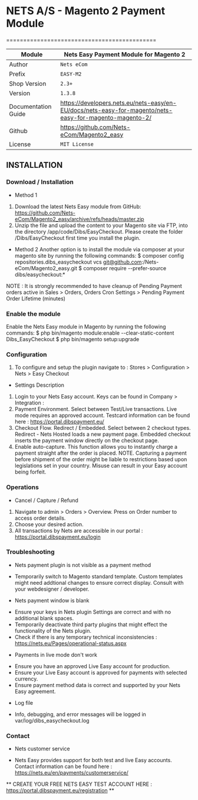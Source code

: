 # NETS A/S - Magento 2 Payment Module
============================================

|Module | Nets Easy Payment Module for Magento 2
|------|----------
|Author | `Nets eCom`
|Prefix | `EASY-M2`
|Shop Version | `2.3+`
|Version | `1.3.8`
|Documentation Guide | https://developers.nets.eu/nets-easy/en-EU/docs/nets-easy-for-magento/nets-easy-for-magento-magento-2/
|Github | https://github.com/Nets-eCom/Magento2_easy
|License | `MIT License`

## INSTALLATION

### Download / Installation
* Method 1
1. Download the latest Nets Easy module from GitHub: https://github.com/Nets-eCom/Magento2_easy/archive/refs/heads/master.zip 
2. Unzip the file and upload the content to your Magento site via FTP, into the directory /app/code/Dibs/EasyCheckout. Please create the folder /Dibs/EasyCheckout first time you install the plugin.

* Method 2
Another option is to install the module via composer at your magento site by running the following commands:
	$ composer config repositories.dibs_easycheckout vcs git@github.com:/Nets-eCom/Magento2_easy.git
	$ composer require --prefer-source dibs/easycheckout:*

NOTE : It is strongly recommended to have cleanup of Pending Payment orders active in Sales > Orders, Orders Cron Settings > Pending Payment Order Lifetime (minutes)

### Enable the module
Enable the Nets Easy module in Magento by running the following commands:
	$ php bin/magento module:enable --clear-static-content Dibs_EasyCheckout 
	$ php bin/magento setup:upgrade

### Configuration
1. To configure and setup the plugin navigate to : Stores > Configuration > Nets > Easy Checkout

* Settings Description
1. Login to your Nets Easy account. Keys can be found in Company > Integration :
2. Payment Environment. Select between Test/Live transactions. Live mode requires an approved account. Testcard information can be found here : https://portal.dibspayment.eu/
3. Checkout Flow. Redirect / Embedded. Select between 2 checkout types. Redirect - Nets Hosted loads a new payment page. Embedded checkout inserts the payment window directly on the checkout page.
4. Enable auto-capture. This function allows you to instantly charge a payment straight after the order is placed.
   NOTE. Capturing a payment before shipment of the order might be liable to restrictions based upon legislations set in your country. Misuse can result in your Easy account being forfeit.

### Operations
* Cancel / Capture / Refund
1. Navigate to admin > Orders > Overview. Press on Order number to access order details.
2. Choose your desired action.
3. All transactions by Nets are accessible in our portal : https://portal.dibspayment.eu/login

### Troubleshooting
* Nets payment plugin is not visible as a payment method
- Temporarily switch to Magento standard template. Custom templates might need addtional changes to ensure correct display. Consult with your webdesigner / developer.

* Nets payment window is blank
- Ensure your keys in Nets plugin Settings are correct and with no additional blank spaces.
- Temporarily deactivate third party plugins that might effect the functionality of the Nets plugin.
- Check if there is any temporary technical inconsistencies : https://nets.eu/Pages/operational-status.aspx

* Payments in live mode don't work
- Ensure you have an approved Live Easy account for production.
- Ensure your Live Easy account is approved for payments with selected currency.
- Ensure payment method data is correct and supported by your Nets Easy agreement.

* Log file
- Info, debugging, and error messages will be logged in var/log/dibs_easycheckout.log

### Contact
* Nets customer service
- Nets Easy provides support for both test and live Easy accounts. Contact information can be found here : https://nets.eu/en/payments/customerservice/

** CREATE YOUR FREE NETS EASY TEST ACCOUNT HERE : https://portal.dibspayment.eu/registration **
